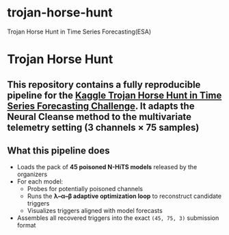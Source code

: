 # trojan-horse-hunt
Trojan Horse Hunt in Time Series Forecasting(ESA)


# Trojan Horse Hunt 

This repository contains a **fully reproducible pipeline** for the [Kaggle Trojan Horse Hunt in Time Series Forecasting Challenge](https://www.kaggle.com/competitions/trojan-horse-hunt).
It adapts the Neural Cleanse method to the multivariate telemetry setting (3 channels × 75 samples)
---

## What this pipeline does
- Loads the pack of **45 poisoned N-HiTS models** released by the organizers  
- For each model:  
  - Probes for potentially poisoned channels  
  - Runs the **λ–α–β adaptive optimization loop** to reconstruct candidate triggers  
  - Visualizes triggers aligned with model forecasts  
- Assembles all recovered triggers into the exact `(45, 75, 3)` submission format 

